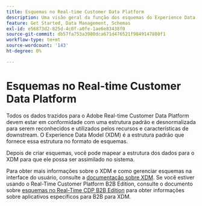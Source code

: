 ```yaml
---
title: Esquemas no Real-time Customer Data Platform
description: Uma visão geral da função dos esquemas do Experience Data Model (XDM) no Adobe Real-time Customer Data Platform.
feature: Get Started, Data Management, Schemas
exl-id: e56873d2-825d-4c0f-a0fe-1ae6e83438f0
source-git-commit: db57fa753a3980dca671d476521f9849147880f1
workflow-type: tm+mt
source-wordcount: '143'
ht-degree: 0%

---
```


# Esquemas no Real-time Customer Data Platform

Todos os dados trazidos para o Adobe Real-time Customer Data Platform devem estar em conformidade com uma estrutura padrão e desnormalizada para serem reconhecidos e utilizados pelos recursos e características de downstream. O Experience Data Model (XDM) é a estrutura padrão que fornece essa estrutura no formato de esquemas.

Depois de criar esquemas, você pode mapear a estrutura dos dados para o XDM para que ele possa ser assimilado no sistema.

Para obter mais informações sobre o XDM e como gerenciar esquemas na interface do usuário, consulte a [documentação sobre XDM](../../xdm/home.md). Se você estiver usando o Real-Time Customer Platform B2B Edition, consulte o documento sobre [esquemas no Real-Time CDP B2B Edition](./b2b.md) para obter informações sobre aplicativos específicos para B2B para XDM.
